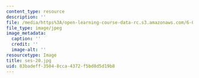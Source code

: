 ```yaml
---
content_type: resource
description: ''
file: /media/https%3A/open-learning-course-data-rc.s3.amazonaws.com/6-00sc-introduction-to-computer-science-and-programming-spring-2011/83badeff35048cca4372f5bd8d5d19b8_ses-20.jpg
file_type: image/jpeg
image_metadata:
  caption: ''
  credit: ''
  image-alt: ''
resourcetype: Image
title: ses-20.jpg
uid: 83badeff-3504-8cca-4372-f5bd8d5d19b8
---
```


